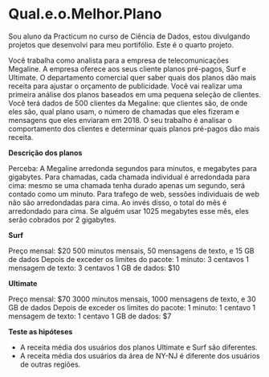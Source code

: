 # Qual.e.o.Melhor.Plano
Sou aluno da Practicum no curso de Ciência de Dados, estou divulgando projetos que desenvolvi para meu portifólio. Este é o quarto projeto.

Você trabalha como analista para a empresa de telecomunicações Megaline. A empresa oferece aos seus cliente planos pré-pagos, Surf e Ultimate. O departamento comercial quer saber quais dos planos dão mais receita para ajustar o orçamento de publicidade.
Você vai realizar uma primeira análise dos planos baseados em uma pequena seleção de clientes. Você terá dados de 500 clientes da Megaline: que clientes são, de onde eles são, qual plano usam, o número de chamadas que eles fizeram e mensagens que eles enviaram em 2018. O seu trabalho é analisar o comportamento dos clientes e determinar quais planos pré-pagos dão mais receita.

**Descrição dos planos**

Perceba: A Megaline arredonda segundos para minutos, e megabytes para gigabytes. Para chamadas, cada chamada individual é arredondada para cima: mesmo se uma chamada tenha durado apenas um segundo, será contado como um minuto. Para trafego de web, sessões individuais de web não são arredondadas para cima. Ao invés disso, o total do mês é arredondado para cima. Se alguém usar 1025 megabytes esse mês, eles serão cobrados por 2 gigabytes.

**Surf**

Preço mensal: $20
500 minutos mensais, 50 mensagens de texto, e 15 GB de dados
Depois de exceder os limites do pacote:
1 minuto: 3 centavos
1 mensagem de texto: 3 centavos
1 GB de dados: $10

**Ultimate**

Preço mensal: $70
3000 minutos mensais, 1000 mensagens de texto, e 30 GB de dados
Depois de exceder os limites do pacote:
1 minuto: 1 centavo
1 mensagem de texto: 1 centavo
1 GB de dados: $7

**Teste as hipóteses**
* A receita média dos usuários dos planos Ultimate e Surf são diferentes.
* A receita média dos usuários da área de NY-NJ é diferente dos usuários de outras regiões.
